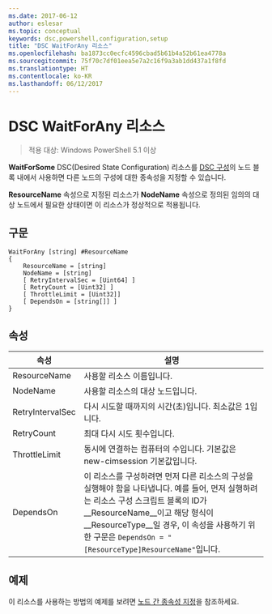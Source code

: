 ```yaml
---
ms.date: 2017-06-12
author: eslesar
ms.topic: conceptual
keywords: dsc,powershell,configuration,setup
title: "DSC WaitForAny 리소스"
ms.openlocfilehash: ba1873cc0ecfc4596cbad5b61b4a52b61ea4778a
ms.sourcegitcommit: 75f70c7df01eea5e7a2c16f9a3ab1dd437a1f8fd
ms.translationtype: HT
ms.contentlocale: ko-KR
ms.lasthandoff: 06/12/2017
---
```

<a id="dsc-waitforany-resource" class="xliff"></a>
# DSC WaitForAny 리소스

> 적용 대상: Windows PowerShell 5.1 이상

**WaitForSome** DSC(Desired State Configuration) 리소스를 [DSC 구성](configurations.md)의 노드 블록 내에서 사용하면 다른 노드의 구성에 대한 종속성을 지정할 수 있습니다.

**ResourceName** 속성으로 지정된 리소스가 **NodeName** 속성으로 정의된 임의의 대상 노드에서 필요한 상태이면 이 리소스가 정상적으로 적용됩니다.


<a id="syntax" class="xliff"></a>
## 구문

```
WaitForAny [string] #ResourceName
{
    ResourceName = [string]
    NodeName = [string]
    [ RetryIntervalSec = [Uint64] ]
    [ RetryCount = [Uint32] ] 
    [ ThrottleLimit = [Uint32]]
    [ DependsOn = [string[]] ]
}
```

<a id="properties" class="xliff"></a>
## 속성

|  속성  |  설명   | 
|---|---| 
| ResourceName| 사용할 리소스 이름입니다.| 
| NodeName| 사용할 리소스의 대상 노드입니다.| 
| RetryIntervalSec| 다시 시도할 때까지의 시간(초)입니다. 최소값은 1입니다.| 
| RetryCount| 최대 다시 시도 횟수입니다.| 
| ThrottleLimit| 동시에 연결하는 컴퓨터의 수입니다. 기본값은 new-cimsession 기본값입니다.| 
| DependsOn | 이 리소스를 구성하려면 먼저 다른 리소스의 구성을 실행해야 함을 나타냅니다. 예를 들어, 먼저 실행하려는 리소스 구성 스크립트 블록의 ID가 __ResourceName__이고 해당 형식이 __ResourceType__일 경우, 이 속성을 사용하기 위한 구문은 `DependsOn = "[ResourceType]ResourceName"`입니다.|


<a id="example" class="xliff"></a>
## 예제

이 리소스를 사용하는 방법의 예제를 보려면 [노드 간 종속성 지정](crossNodeDependencies.md)을 참조하세요.

